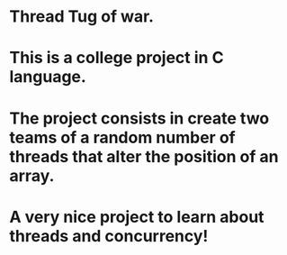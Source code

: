 # Thread Tug of war. 
# This is a college project in C language.
# The project consists in create two teams of a random number of threads that alter the position of an array.
# A very nice project to learn about threads and concurrency!
